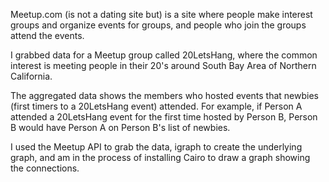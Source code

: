 Meetup.com (is not a dating site but) is a site where people make interest groups and organize events for groups, and people who join the groups attend the events. <br>

I grabbed data for a Meetup group called 20LetsHang, where the common interest is meeting people in their 20's around South Bay Area of Northern California.

The aggregated data shows the members who hosted events that newbies (first timers to a 20LetsHang event) attended. For example, if Person A attended a 20LetsHang event for the first time hosted by Person B, Person B would have Person A on Person B's list of newbies. <br>

I used the Meetup API to grab the data, igraph to create the underlying graph, and am in the process of installing Cairo to draw a graph showing the connections.


